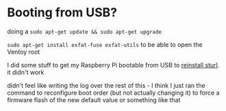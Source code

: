 # Booting from USB?

doing a `sudo apt-get update && sudo apt-get upgrade`

`sudo apt-get install exfat-fuse exfat-utils` to be able to open the Ventoy root

I did some stuff to get my Raspberry Pi bootable from USB to [reinstall sturl](475648f8-1267-4cb8-b354-52309d392e63.md). it didn't work

didn't feel like writing the log over the rest of this - I think I just ran the command to reconfigure boot order (but not actually changing it) to force a firmware flash of the new default value or something like that
